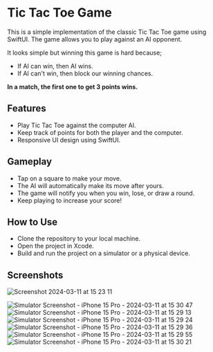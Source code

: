 # Tic Tac Toe Game

This is a simple implementation of the classic Tic Tac Toe game using SwiftUI. The game allows you to play against an AI opponent.

It looks simple but winning this game is hard because;
* If AI can win, then AI wins.
* If AI can't win, then block our winning chances.

**In a match, the first one to get 3 points wins.**

## Features
* Play Tic Tac Toe against the computer AI.
* Keep track of points for both the player and the computer.
* Responsive UI design using SwiftUI.

## Gameplay
* Tap on a square to make your move.
* The AI will automatically make its move after yours.
* The game will notify you when you win, lose, or draw a round.
* Keep playing to increase your score!

## How to Use
* Clone the repository to your local machine.
* Open the project in Xcode.
* Build and run the project on a simulator or a physical device.

## Screenshots

 ![Screenshot 2024-03-11 at 15 23 11](https://github.com/kusalrajapaksha/Tic_Tac_Toe_Game/assets/72430450/527ae8ee-443c-4a35-965a-db0e858ee6d7)

![Simulator Screenshot - iPhone 15 Pro - 2024-03-11 at 15 30 47](https://github.com/kusalrajapaksha/Tic_Tac_Toe_Game/assets/72430450/f5f48eee-9545-4583-b3d5-7670d9c083da)
![Simulator Screenshot - iPhone 15 Pro - 2024-03-11 at 15 29 13](https://github.com/kusalrajapaksha/Tic_Tac_Toe_Game/assets/72430450/d4449564-e6f4-4bf3-a4ad-6b2d60b002ce)
![Simulator Screenshot - iPhone 15 Pro - 2024-03-11 at 15 29 24](https://github.com/kusalrajapaksha/Tic_Tac_Toe_Game/assets/72430450/ba91f4cc-5237-47a5-8631-fe43f6ec7531)
![Simulator Screenshot - iPhone 15 Pro - 2024-03-11 at 15 29 36](https://github.com/kusalrajapaksha/Tic_Tac_Toe_Game/assets/72430450/c489d884-ff32-4421-90f4-7dae5954439d)
![Simulator Screenshot - iPhone 15 Pro - 2024-03-11 at 15 29 55](https://github.com/kusalrajapaksha/Tic_Tac_Toe_Game/assets/72430450/1552794b-9bbe-440b-a09d-d7f7d2751789)
![Simulator Screenshot - iPhone 15 Pro - 2024-03-11 at 15 30 21](https://github.com/kusalrajapaksha/Tic_Tac_Toe_Game/assets/72430450/ec908345-c985-46c8-8680-b5ad8d25df1e)

  



